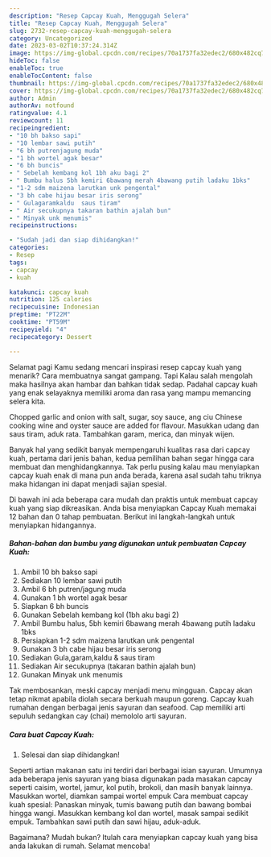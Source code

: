 ```yaml
---
description: "Resep Capcay Kuah, Menggugah Selera"
title: "Resep Capcay Kuah, Menggugah Selera"
slug: 2732-resep-capcay-kuah-menggugah-selera
category: Uncategorized
date: 2023-03-02T10:37:24.314Z
image: https://img-global.cpcdn.com/recipes/70a1737fa32edec2/680x482cq70/capcay-kuah-foto-resep-utama.jpg
hideToc: false
enableToc: true
enableTocContent: false
thumbnail: https://img-global.cpcdn.com/recipes/70a1737fa32edec2/680x482cq70/capcay-kuah-foto-resep-utama.jpg
cover: https://img-global.cpcdn.com/recipes/70a1737fa32edec2/680x482cq70/capcay-kuah-foto-resep-utama.jpg
author: Admin
authorAv: notfound
ratingvalue: 4.1
reviewcount: 11
recipeingredient:
- "10 bh bakso sapi"
- "10 lembar sawi putih"
- "6 bh putrenjagung muda"
- "1 bh wortel agak besar"
- "6 bh buncis"
- " Sebelah kembang kol 1bh aku bagi 2"
- " Bumbu halus 5bh kemiri 6bawang merah 4bawang putih ladaku 1bks"
- "1-2 sdm maizena larutkan unk pengental"
- "3 bh cabe hijau besar iris serong"
- " Gulagaramkaldu  saus tiram"
- " Air secukupnya takaran bathin ajalah bun"
- " Minyak unk menumis"
recipeinstructions:

- "Sudah jadi dan siap dihidangkan!"
categories:
- Resep
tags:
- capcay
- kuah

katakunci: capcay kuah 
nutrition: 125 calories
recipecuisine: Indonesian
preptime: "PT22M"
cooktime: "PT59M"
recipeyield: "4"
recipecategory: Dessert

---
```



Selamat pagi Kamu sedang mencari inspirasi resep capcay kuah yang menarik? Cara membuatnya sangat gampang. Tapi Kalau salah mengolah maka hasilnya akan hambar dan bahkan tidak sedap. Padahal capcay kuah yang enak selayaknya memiliki aroma dan rasa yang mampu memancing selera kita.


Chopped garlic and onion with salt, sugar, soy sauce, ang ciu Chinese cooking wine and oyster sauce are added for flavour. Masukkan udang dan saus tiram, aduk rata. Tambahkan garam, merica, dan minyak wijen.

Banyak hal yang sedikit banyak mempengaruhi kualitas rasa dari capcay kuah, pertama dari jenis bahan, kedua pemilihan bahan segar hingga cara membuat dan menghidangkannya. Tak perlu pusing kalau mau menyiapkan capcay kuah enak di mana pun anda berada, karena asal sudah tahu triknya maka hidangan ini dapat menjadi sajian spesial.


Di bawah ini ada beberapa cara mudah dan praktis untuk membuat capcay kuah yang siap dikreasikan. Anda bisa menyiapkan Capcay Kuah memakai 12 bahan dan 0 tahap pembuatan. Berikut ini langkah-langkah untuk menyiapkan hidangannya.

<!--inarticleads1-->

##### Bahan-bahan dan bumbu yang digunakan untuk pembuatan Capcay Kuah:

1. Ambil 10 bh bakso sapi
1. Sediakan 10 lembar sawi putih
1. Ambil 6 bh putren/jagung muda
1. Gunakan 1 bh wortel agak besar
1. Siapkan 6 bh buncis
1. Gunakan  Sebelah kembang kol (1bh aku bagi 2)
1. Ambil  Bumbu halus, 5bh kemiri 6bawang merah 4bawang putih ladaku 1bks
1. Persiapkan 1-2 sdm maizena larutkan unk pengental
1. Gunakan 3 bh cabe hijau besar iris serong
1. Sediakan  Gula,garam,kaldu &amp; saus tiram
1. Sediakan  Air secukupnya (takaran bathin ajalah bun)
1. Gunakan  Minyak unk menumis


Tak membosankan, meski capcay menjadi menu mingguan. Capcay akan tetap nikmat apabila diolah secara berkuah maupun goreng. Capcay kuah rumahan dengan berbagai jenis sayuran dan seafood. Cap memiliki arti sepuluh sedangkan cay (chai) memololo arti sayuran. 

<!--inarticleads2-->

##### Cara buat Capcay Kuah:


1. Selesai dan siap dihidangkan!

Seperti artian makanan satu ini terdiri dari berbagai isian sayuran. Umumnya ada beberapa jenis sayuran yang biasa digunakan pada masakan capcay seperti caisim, wortel, jamur, kol putih, brokoli, dan masih banyak lainnya. Masukkan wortel, diamkan sampai wortel empuk Cara membuat capcay kuah spesial: Panaskan minyak, tumis bawang putih dan bawang bombai hingga wangi. Masukkan kembang kol dan wortel, masak sampai sedikit empuk. Tambahkan sawi putih dan sawi hijau, aduk-aduk. 

Bagaimana? Mudah bukan? Itulah cara menyiapkan capcay kuah yang bisa anda lakukan di rumah. Selamat mencoba!
